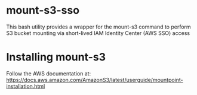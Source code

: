 # mount-s3-sso
This bash utility provides a wrapper for the mount-s3 command to perform S3 bucket mounting via short-lived IAM Identity Center (AWS SSO) access

# Installing mount-s3
Follow the AWS documentation at: https://docs.aws.amazon.com/AmazonS3/latest/userguide/mountpoint-installation.html
